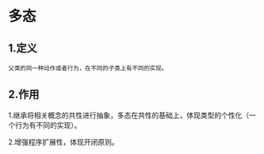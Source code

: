 # 多态

## 1.定义

	父类的同一种动作或者行为，在不同的子类上有不同的实现。

## 2.作用

1.继承将相关概念的共性进行抽象，多态在共性的基础上，体现类型的个性化（一个行为有不同的实现）。

2.增强程序扩展性，体现开闭原则。




